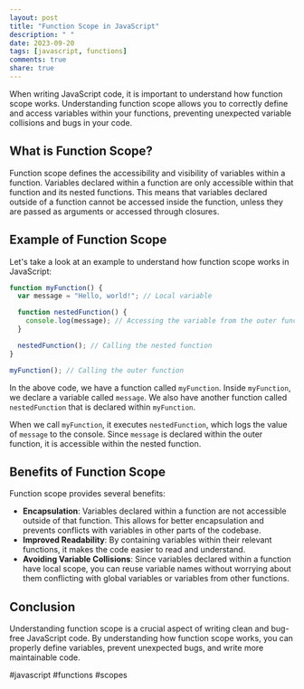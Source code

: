 ```yaml
---
layout: post
title: "Function Scope in JavaScript"
description: " "
date: 2023-09-20
tags: [javascript, functions]
comments: true
share: true
---
```


When writing JavaScript code, it is important to understand how function scope works. Understanding function scope allows you to correctly define and access variables within your functions, preventing unexpected variable collisions and bugs in your code.

## What is Function Scope?

Function scope defines the accessibility and visibility of variables within a function. Variables declared within a function are only accessible within that function and its nested functions. This means that variables declared outside of a function cannot be accessed inside the function, unless they are passed as arguments or accessed through closures.

## Example of Function Scope

Let's take a look at an example to understand how function scope works in JavaScript:

```javascript
function myFunction() {
  var message = "Hello, world!"; // Local variable

  function nestedFunction() {
    console.log(message); // Accessing the variable from the outer function
  }

  nestedFunction(); // Calling the nested function
}

myFunction(); // Calling the outer function
```

In the above code, we have a function called `myFunction`. Inside `myFunction`, we declare a variable called `message`. We also have another function called `nestedFunction` that is declared within `myFunction`.

When we call `myFunction`, it executes `nestedFunction`, which logs the value of `message` to the console. Since `message` is declared within the outer function, it is accessible within the nested function.

## Benefits of Function Scope

Function scope provides several benefits:

- **Encapsulation**: Variables declared within a function are not accessible outside of that function. This allows for better encapsulation and prevents conflicts with variables in other parts of the codebase.
- **Improved Readability**: By containing variables within their relevant functions, it makes the code easier to read and understand.
- **Avoiding Variable Collisions**: Since variables declared within a function have local scope, you can reuse variable names without worrying about them conflicting with global variables or variables from other functions.

## Conclusion

Understanding function scope is a crucial aspect of writing clean and bug-free JavaScript code. By understanding how function scope works, you can properly define variables, prevent unexpected bugs, and write more maintainable code.

#javascript #functions #scopes